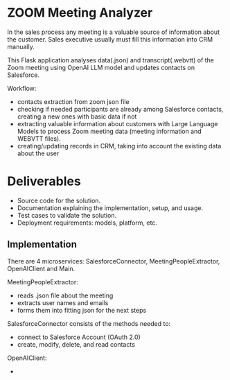 # ZOOM Meeting Analyzer



In the sales process any meeting is a valuable source of information about the customer. Sales executive usually must fill this information into CRM manually. 

This Flask application analyses data(.json) and transcript(.webvtt) of the Zoom meeting using OpenAI LLM model and updates contacts on Salesforce.

Workflow:
- contacts extraction from zoom json file
- checking if needed participants are already among Salesforce contacts, creating a new ones with basic data if not
-  extracting valuable information about customers with Large Language Models to process Zoom meeting data (meeting information and WEBVTT files). 
- creating/updating records in CRM, taking into account the existing data about the user


# Deliverables

- Source code for the solution.
- Documentation explaining the implementation, setup, and usage.
- Test cases to validate the solution.
- Deployment requirements: models, platform, etc.


## Implementation

There are 4 microservices: SalesforceConnector, MeetingPeopleExtractor, OpenAIClient and Main.

MeetingPeopleExtractor:
- reads .json file about the meeting
- extracts user names and emails
- forms them into fitting json for the next steps

SalesforceConnector consists of the methods needed to:
- connect to Salesforce Account (OAuth 2.0)
- create, modify, delete, and read contacts

OpenAIClient:

- 
